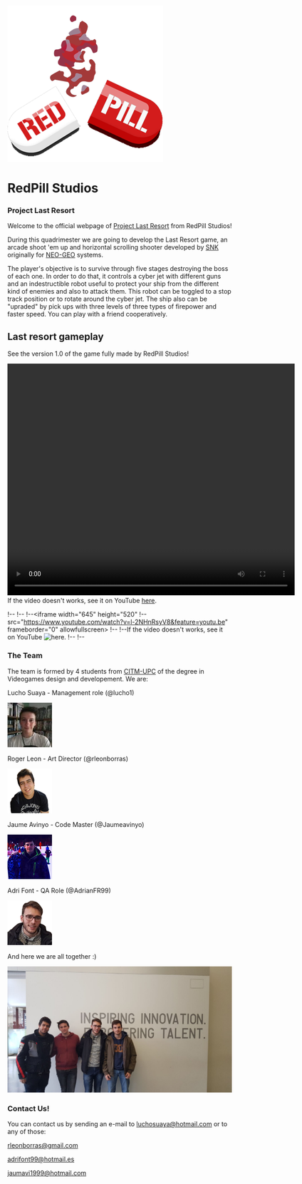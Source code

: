 <img src="Wiki Files/RedPill Logo Redimensioned.png" alt="hi" class="inline"/>

#             RedPill Studios

###          Project Last Resort

Welcome to the official webpage of [Project Last Resort](https://goo.gl/SZiUkG) from RedPill Studios!

During this quadrimester we are going to develop the Last Resort game, an arcade shoot 'em up and horizontal scrolling shooter developed by [SNK](https://en.wikipedia.org/wiki/SNK) originally for [NEO-GEO](https://es.wikipedia.org/wiki/Neo-Geo) systems.

The player's objective is to survive through five stages destroying the boss of each one. In order to do that, it controls a cyber jet with different guns and an indestructible robot useful to protect your ship from the different kind of enemies and also to attack them. This robot can be toggled to a stop track position or to rotate around the cyber jet. The ship also can be "upraded" by pick ups with three levels of three types of firepower and faster speed. You can play with a friend cooperatively.

## Last resort gameplay
See the version 1.0 of the game fully made by RedPill Studios!

<video src="https://www.youtube.com/watch?v=l-2NHnRsyV8&feature=youtu.be" align="center" width="645" height="520" controls preload></video>
If the video doesn't works, see it on YouTube [here](https://www.youtube.com/watch?v=l-2NHnRsyV8&feature=youtu.be).

!--<html>
!--<body>
!--<iframe width="645" height="520"
!--src="https://www.youtube.com/watch?v=l-2NHnRsyV8&feature=youtu.be" frameborder="0" allowfullscreen>
!--</iframe>
!--If the video doesn't works, see it on YouTube ![here](https://www.youtube.com/watch?v=l-2NHnRsyV8&feature=youtu.be).
!--</body>
!--</html>


###          The Team

The team is formed by 4 students from [CITM-UPC](https://www.citm.upc.edu/) of the degree in Videogames design and developement. We are:

Lucho Suaya - Management role (@lucho1)

<img src="Web Files/Lucho.png" alt="hi" class="inline"/>


Roger Leon - Art Director (@rleonborras)

<img src="Web Files/Ruier.png" alt="hi" class="inline"/>
	

Jaume Avinyo - Code Master (@Jaumeavinyo)

<img src="Web Files/James.png" alt="hi" class="inline"/>


Adri Font - QA Role (@AdrianFR99)

<img src="Web Files/andriang.png" alt="hi" class="inline"/>
	

And here we are all together :)

<img src="Wiki Files/b16f35d8-8ca2-4e00-bf74-b592587ac36d.jpg" alt="hi" class="inline"/>


###          Contact Us!

You can contact us by sending an e-mail to luchosuaya@hotmail.com or to any of those:

rleonborras@gmail.com

adrifont99@hotmail.es

jaumavi1999@hotmail.com

